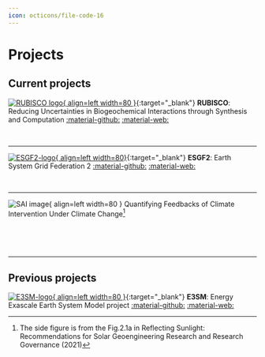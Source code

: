 ```yaml
---
icon: octicons/file-code-16
---
```


# Projects
<!-- md:version 0.1.0 -->
<!-- md:plugin [glightbox] -->


## Current projects

[![RUBISCO logo](https://avatars.githubusercontent.com/u/36375040?s=200&v=4){ align=left width=80 }](rubisco.md){:target="_blank"}
__RUBISCO__: Reducing Uncertainties in Biogeochemical Interactions through Synthesis and Computation [:material-github:](https://github.com/rubisco-sfa)
[:material-web:](https://bgc-feedbacks.org)

<br>

---

[![ESGF2-logo](https://avatars.githubusercontent.com/u/84809734?s=200&v=4){ align=left width=80}](esgf2.md){:target="_blank"}
__ESGF2__: Earth System Grid Federation 2 
[:material-github:](https://github.com/esgf2-us)
[:material-web:](https://esgf2-us.github.io/)

<br>

---

![SAI image](https://nap.nationalacademies.org/openbook/25762/xhtml/images/img-48-1.jpg){ align=left width=80 } Quantifying Feedbacks of Climate Intervention Under Climate Change[^1]
<!-- from the Fig.2.1a in Reflecting Sunlight: Recommendations for Solar Geoengineering Research and Research Governance (2021) -->
<br>
<br>
<br>

---

## Previous projects


[![E3SM-logo](https://e3sm.org/wp-content/uploads/2023/05/E3SM_Logo.png){ align=left width=80 }](https://e3sm.org){:target="_blank"}
__E3SM__: Energy Exascale Earth System Model project
[:material-github:](https://github.com/E3SM-project/E3SM)
[:material-web:](https://e3sm.org)



<!-- - [publications] -->


<!-- [publications]: ../publications/index.md#Publications -->


[^1]: The side figure is from the Fig.2.1a in Reflecting Sunlight: Recommendations for Solar Geoengineering Research and Research Governance (2021)
